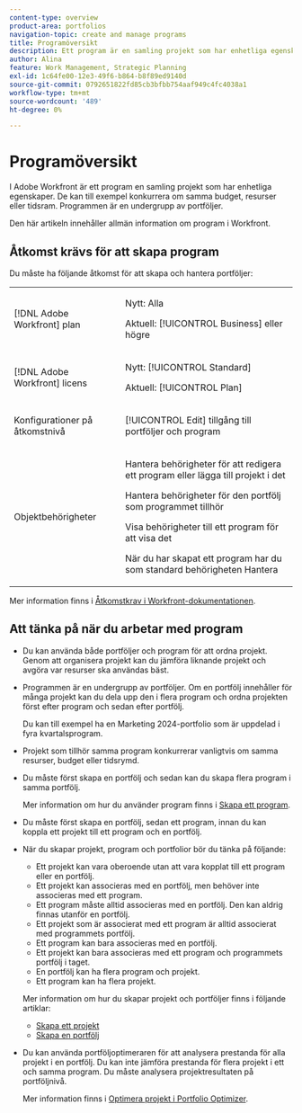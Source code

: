 ```yaml
---
content-type: overview
product-area: portfolios
navigation-topic: create and manage programs
title: Programöversikt
description: Ett program är en samling projekt som har enhetliga egenskaper. Dessa projekt konkurrerar vanligtvis om samma resurser, budget eller tidskortplats. Programmen är en undergrupp av portföljer. Du kan associera projekt med program innan de läggs till i en portfölj.
author: Alina
feature: Work Management, Strategic Planning
exl-id: 1c64fe00-12e3-49f6-b864-b8f89ed9140d
source-git-commit: 0792651822fd85cb3bfbb754aaf949c4fc4038a1
workflow-type: tm+mt
source-wordcount: '489'
ht-degree: 0%

---
```


# Programöversikt

<!-- Audited: 09/2024 -->

I Adobe Workfront är ett program en samling projekt som har enhetliga egenskaper. De kan till exempel konkurrera om samma budget, resurser eller tidsram. Programmen är en undergrupp av portföljer.

Den här artikeln innehåller allmän information om program i Workfront.

## Åtkomst krävs för att skapa program

<!--leave the table uncollapsed as this article is about access-->

Du måste ha följande åtkomst för att skapa och hantera portföljer:

<table style="table-layout:auto"> 
 <col> 
 <col> 
 <tbody> 
  <tr> 
   <td role="rowheader">[!DNL Adobe Workfront] plan</td> 
   <td> <p>Nytt: Alla</p>
   <p>Aktuell: [!UICONTROL Business] eller högre</p> </td> 
  </tr> 
  <tr> 
   <td role="rowheader">[!DNL Adobe Workfront] licens</td> 
   <td> <p>Nytt: [!UICONTROL Standard]</p>
   <p>Aktuell: [!UICONTROL Plan] </p> </td> 
  </tr> 
  <tr> 
   <td role="rowheader">Konfigurationer på åtkomstnivå</td> 
   <td> <p>[!UICONTROL Edit] tillgång till portföljer och program</p>  </td> 
  </tr> 
  <tr> 
   <td role="rowheader">Objektbehörigheter</td> 
   <td> <p>Hantera behörigheter för att redigera ett program eller lägga till projekt i det</p>
   <p>Hantera behörigheter för den portfölj som programmet tillhör </p>
   <p>Visa behörigheter till ett program för att visa det</p>
   <p>När du har skapat ett program har du som standard behörigheten Hantera</p> 
    </td> 
  </tr> 
 </tbody> 
</table>

Mer information finns i [Åtkomstkrav i Workfront-dokumentationen](/help/quicksilver/administration-and-setup/add-users/access-levels-and-object-permissions/access-level-requirements-in-documentation.md).


## Att tänka på när du arbetar med program

* Du kan använda både portföljer och program för att ordna projekt. Genom att organisera projekt kan du jämföra liknande projekt och avgöra var resurser ska användas bäst.

* Programmen är en undergrupp av portföljer. Om en portfölj innehåller för många projekt kan du dela upp den i flera program och ordna projekten först efter program och sedan efter portfölj.

  Du kan till exempel ha en Marketing 2024-portfolio som är uppdelad i fyra kvartalsprogram.

* Projekt som tillhör samma program konkurrerar vanligtvis om samma resurser, budget eller tidsrymd.

* Du måste först skapa en portfölj och sedan kan du skapa flera program i samma portfölj.

  Mer information om hur du använder program finns i [Skapa ett program](../../../manage-work/portfolios/create-and-manage-programs/create-program.md).

* Du måste först skapa en portfölj, sedan ett program, innan du kan koppla ett projekt till ett program och en portfölj.

* När du skapar projekt, program och portfolior bör du tänka på följande:

   * Ett projekt kan vara oberoende utan att vara kopplat till ett program eller en portfölj.
   * Ett projekt kan associeras med en portfölj, men behöver inte associeras med ett program.
   * Ett program måste alltid associeras med en portfölj. Den kan aldrig finnas utanför en portfölj.
   * Ett projekt som är associerat med ett program är alltid associerat med programmets portfölj.
   * Ett program kan bara associeras med en portfölj.
   * Ett projekt kan bara associeras med ett program och programmets portfölj i taget.
   * En portfölj kan ha flera program och projekt.
   * Ett program kan ha flera projekt.

  Mer information om hur du skapar projekt och portföljer finns i följande artiklar:
   * [Skapa ett projekt](/help/quicksilver/manage-work/projects/create-projects/create-project.md)
   * [Skapa en portfölj](/help/quicksilver/manage-work/portfolios/create-and-manage-portfolios/create-portfolios.md)


* Du kan använda portföljoptimeraren för att analysera prestanda för alla projekt i en portfölj. Du kan inte jämföra prestanda för flera projekt i ett och samma program. Du måste analysera projektresultaten på portföljnivå.

  Mer information finns i [Optimera projekt i Portfolio Optimizer](/help/quicksilver/manage-work/portfolios/portfolio-optimizer/optimize-projects-in-portfolio-optimizer.md).
